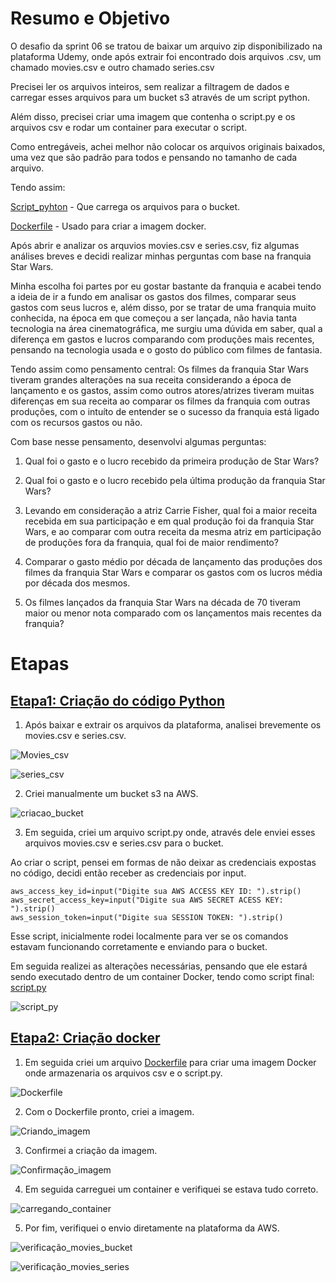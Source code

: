 # Resumo e Objetivo

O desafio da sprint 06 se tratou de baixar um arquivo zip disponibilizado na plataforma Udemy, onde após extrair foi encontrado dois arquivos .csv, um chamado movies.csv e outro chamado series.csv

Precisei ler os arquivos inteiros, sem realizar a filtragem de dados e carregar esses arquivos para um bucket s3 através de um script python. 

Além disso, precisei criar uma imagem que contenha o script.py e os arquivos csv e rodar um container para executar o script.

Como entregáveis, achei melhor não colocar os arquivos originais baixados, uma vez que são padrão para todos e pensando no tamanho de cada arquivo.

Tendo assim:

[Script_pyhton](../Desafio/Etapa-01/script.py) - Que carrega os arquivos para o bucket.

[Dockerfile](../Desafio/Etapa-02/Dockerfile) - Usado para criar a imagem docker.

Após abrir e analizar os arquvios movies.csv e series.csv, fiz algumas análises breves e decidi realizar minhas perguntas com base na franquia Star Wars.

Minha escolha foi partes por eu gostar bastante da franquia e acabei tendo a ideia de ir a fundo em analisar os gastos dos filmes, comparar seus gastos com seus lucros e, além disso, por se tratar de uma franquia muito conhecida, na época em que começou a ser lançada, não havia tanta tecnologia na área cinematográfica, me surgiu uma dúvida em saber, qual a diferença em gastos e lucros comparando com produções mais recentes, pensando na tecnologia usada e o gosto do público com filmes de fantasia.

Tendo assim como pensamento central: Os filmes da franquia Star Wars tiveram grandes alterações na sua receita considerando a época de lançamento e os gastos, assim como outros atores/atrizes tiveram muitas diferenças em sua receita ao comparar os filmes da franquia com outras produções, com o intuíto de entender se o sucesso da franquia está ligado com os recursos gastos ou não.

Com base nesse pensamento, desenvolvi algumas perguntas:

1. Qual foi o gasto e o lucro recebido da primeira produção de Star Wars?

2. Qual foi o gasto e o lucro recebido pela última produção da franquia Star Wars?

3. Levando em consideração a atriz Carrie Fisher, qual foi a maior receita recebida em sua participação e em qual produção foi da franquia Star Wars, e ao comparar com outra receita da mesma atriz em participação de produções fora da franquia, qual foi de maior rendimento?

4. Comparar o gasto médio por década de lançamento das produções dos filmes da franquia Star Wars e comparar os gastos com os lucros média por década dos mesmos.

5. Os filmes lançados da franquia Star Wars na década de 70 tiveram maior ou menor nota comparado com os lançamentos mais recentes da franquia?

# Etapas

## [Etapa1: Criação do código Python](../Desafio/Etapa-01/)

1. Após baixar e extrair os arquivos da plataforma, analisei brevemente os movies.csv e series.csv.

![Movies_csv](../Evidencias/movies_csv.jpg)

![series_csv](../Evidencias/series_csv.jpg)

2. Criei manualmente um bucket s3 na AWS.

![criacao_bucket](../Evidencias/bucket_desafio.jpg)

3.  Em seguida, criei um arquivo script.py onde, através dele enviei esses arquivos movies.csv e series.csv para o bucket.

Ao criar o script, pensei em formas de não deixar as credenciais expostas no código, decidi então receber as credenciais por input.

````
aws_access_key_id=input("Digite sua AWS ACCESS KEY ID: ").strip()
aws_secret_access_key=input("Digite sua AWS SECRET ACESS KEY: ").strip()
aws_session_token=input("Digite sua SESSION TOKEN: ").strip()

````

Esse script, inicialmente rodei localmente para ver se os comandos estavam funcionando corretamente e enviando para o bucket.

Em seguida realizei as alterações necessárias, pensando que ele estará sendo executado dentro de um container Docker, tendo como script final: [script.py](../Desafio/Etapa-01/script.py)

![script_py](../Evidencias/script_python.jpg)


## [Etapa2: Criação docker](../Desafio/Etapa-02/)

1. Em seguida criei um arquivo [Dockerfile](../Desafio/Etapa-02/Dockerfile) para criar uma imagem Docker onde armazenaria os arquivos csv e o script.py.

![Dockerfile](../Evidencias/script_dockerfile.jpg)

2. Com o Dockerfile pronto, criei a imagem.

![Criando_imagem](../Evidencias/criando_imagem.jpg)

3. Confirmei a criação da imagem.

![Confirmação_imagem](../Evidencias/confirmacao_criacao_imagem.jpg)

4. Em seguida carreguei um container e verifiquei se estava tudo correto.

![carregando_container](../Evidencias/carregando_container.jpg)

5. Por fim, verifiquei o envio diretamente na plataforma da AWS.

![verificação_movies_bucket](../Evidencias/confirmacao_bucket_movies.jpg)

![verificação_movies_series](../Evidencias/confirmacao_bucket_series.jpg)











